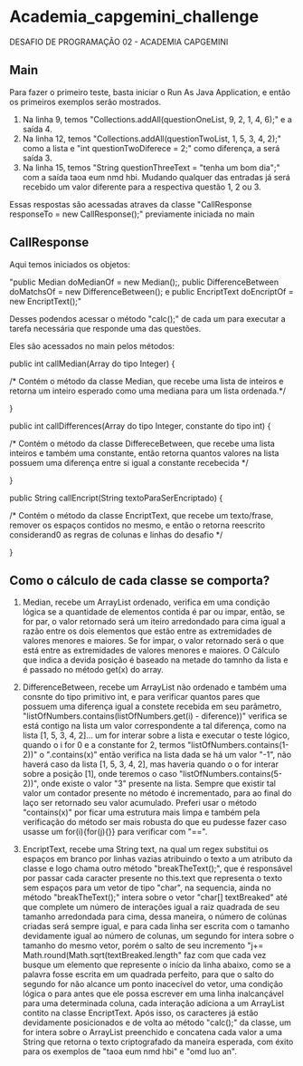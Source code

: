 # Academia_capgemini_challenge
DESAFIO DE PROGRAMAÇÃO 02 - ACADEMIA CAPGEMINI


## Main
Para fazer o primeiro teste, basta iniciar o Run As Java Application, e então os primeiros exemplos serão mostrados.
1. Na linha 9, temos "Collections.addAll(questionOneList, 9, 2, 1, 4, 6);" e a saída 4.
2. Na linha 12, temos "Collections.addAll(questionTwoList, 1, 5, 3, 4, 2);" como a lista e "int questionTwoDiferece = 2;" como diferença, a será saída 3.
3. Na linha 15, temos "String questionThreeText = "tenha um bom dia";" com a saída taoa eum nmd hbi.
Mudando qualquer das entradas já será recebido um valor diferente para a respectiva questão 1, 2 ou 3.


Essas respostas são acessadas atraves da classe "CallResponse responseTo = new CallResponse();" previamente iniciada no main


## CallResponse

Aqui temos iniciados os objetos:

"public Median doMedianOf = new Median();, public DifferenceBetween doMatchsOf = new DifferenceBetween(); e public EncriptText doEncriptOf = new EncriptText();"

Desses podendos acessar o método "calc();" de cada um para executar a tarefa necessária que responde uma das questões.

Eles são acessados no main pelos métodos:


public int callMedian(Array do tipo Integer)  {

  /* Contém o método da classe Median, que recebe uma lista de inteiros e retorna um inteiro esperado como uma mediana para um lista ordenada.*/
  
}


public int callDifferences(Array do tipo Integer, constante do tipo int)  {

  /* Contém o método da classe DiffereceBetween, que recebe uma lista inteiros e também uma constante, então retorna quantos valores na lista possuem uma diferença entre si igual a constante recebecida */
  
}


public String callEncript(String textoParaSerEncriptado)  {

  /* Contém o método da classe EncriptText, que recebe um texto/frase, remover os espaços contidos no mesmo, e então o retorna reescrito considerand0 as regras de colunas e linhas do desafio */
  
}


## Como o cálculo de cada classe se comporta?

1. Median, recebe um ArrayList<Integer> ordenado, verifica em uma condição lógica se a quantidade de elementos contida é par ou impar, então, se for par, o valor retornado será um iteiro arredondado para cima igual a razão entre os dois elementos que estão entre as extremidades de valores menores e maiores. Se for impar, o valor retornado será o que está entre as extremidades de valores menores e maiores. O Cálculo que indica a devida posição é baseado na metade do tamnho da lista e é passado no método get(x) do array.
  
  
2. DifferenceBetween, recebe um ArrayList<Integer> não ordenado e também uma consnte do tipo primitivo int, e para verificar quantos pares que possuem uma diferença igual a constete recebida em seu parâmetro, "listOfNumbers.contains(listOfNumbers.get(i) - diference))" verifica se está contigo na lista um valor correspondente a tal diferença, como na lista [1, 5, 3, 4, 2]... um for interar sobre a lista e executar o teste lógico, quando o i for 0 e a constante for 2, termos "listOfNumbers.contains(1-2))" o ".contains(x)"  então verifica na lista dada se há um valor "-1", não haverá caso da lista [1, 5, 3, 4, 2], mas haveria quando o o for interar sobre a posição [1], onde teremos o caso "listOfNumbers.contains(5-2))", onde existe o valor  "3" presente na lista. Sempre que existir tal valor um contador presente no método é incrementado, para ao final do laço ser retornado seu valor acumulado. Preferi usar o método "contains(x)" por ficar uma estrutura mais limpa e também pela verificação do método ser mais robusta do que eu pudesse fazer caso usasse um for(i){for(j){}} para verificar com "==".
  
  
3. EncriptText, recebe uma String text, na qual um regex substitui os espaços em branco por linhas vazias atribuindo o texto a um atributo da classe e logo chama outro método "breakTheText();", que é responsável por passar cada caracter presente no this.text que representa o texto sem espaços para um vetor de tipo "char", na sequencia, ainda no método "breakTheText();" intera sobre o vetor "char[] textBreaked" até que complete um número de interações igual a raiz quadrada de seu tamanho arredondada para cima, dessa maneira, o número de colúnas criadas será sempre igual, e para cada linha ser escrita com o tamanho devidamente igual ao número de colunas, um segundo for intera sobre o tamanho do mesmo vetor, porém o salto de seu incremento "j+= Math.round(Math.sqrt(textBreaked.length" faz com que cada vez busque um elemento que represente o início da linha abaixo, como se a palavra fosse escrita em um quadrada perfeito, para que o salto do segundo for não alcance um ponto inacecível do vetor, uma condição lógica o para antes que ele possa escrever em uma linha inalcançável para uma determinada coluna, cada interação adiciona a um ArrayList<Character> contito na classe EncriptText. Após isso, os caracteres já estão devidamente posicionados e de volta ao método "calc();" da classe, um for intera sobre o ArrayList<Character> preenchido e concatena cada valor a uma String que retorna o texto criptografado da maneira esperada, com éxito para os exemplos de "taoa eum nmd hbi" e "omd luo an".
